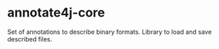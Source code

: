 # annotate4j-core
Set of annotations to describe binary formats. Library to load and save described files.
